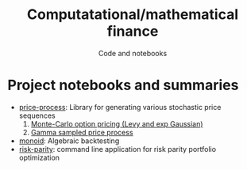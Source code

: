 

<h1 align="center">Computatational/mathematical finance</h1>
<p align="center">Code and notebooks</p>

# Project notebooks and summaries

- [price-process](https://github.com/borab96/price-process/blob/main/README.rst): Library for generating various stochastic price sequences 
    1. [Monte-Carlo option pricing (Levy and exp Gaussian)](https://nbviewer.org/github/borab96/quant-finance/blob/main/Notebooks/LevyOptionPricing.ipynb)
    2. [Gamma sampled price process](https://nbviewer.org/github/borab96/quant-finance/blob/main/Notebooks/GammaSampledPriceProcess.ipynb)
- [monoid](https://nbviewer.org/github/borab96/quant-finance/blob/main/Notebooks/MonoidalBacktest.ipynb): Algebraic backtesting
- [risk-parity](https://github.com/borab96/risk-parity/blob/7ae46ee0ad151f93194b4168e0ab88e11bc7603e/README.md): command line application for risk parity portfolio optimization 

